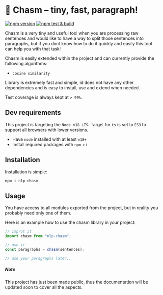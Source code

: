 # 📄 Chasm – tiny, fast, paragraph!

[![npm version](https://badge.fury.io/js/nlp-chasm.svg)](https://badge.fury.io/js/nlp-chasm)
[![npm test & build](https://github.com/MarkusBansky/chasm/actions/workflows/nodejs.yaml/badge.svg?branch=main)](https://github.com/MarkusBansky/chasm/actions/workflows/nodejs.yaml)

Chasm is a very tiny and useful tool when you are processing raw sentences and would like to have a way to split those sentences
into paragraphs, but if you dont know how to do it quickly and easily this tool can help you with that task!

Chasm is easily extended within the project and can currently provide the following algorithms:

- `cosine similarity`

Library is extremely fast and simple, id does not have any other dependencies and is easy to install, use and extend when needed.

Test coverage is always kept at `> 99%`.

## Dev requirements

This project is targeting the `Node v18 LTS`. Target for `ts` is set to `ES3` to support all browsers with lower versions.

- Have `node` installed with at least `v18+`
- Install required packages with `npm ci`

## Installation

Installation is simple:

```bash
npm i nlp-chasm
```

## Usage

You have access to all modules exported from the project, but in reality you probably need only one of them.

Here is an example how to use the chasm library in your project:

```js
// improt it
import chasm from "nlp-chasm";

// use it
const paragraphs = chasm(sentences);

// use your paragraphs later...
```

##### Note

This project has just been made public, thus the documentation will be updated soon to cover all the aspects.
